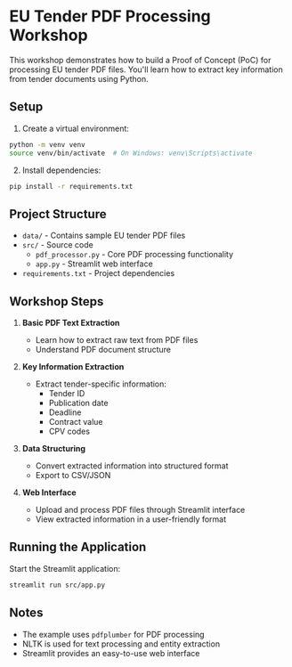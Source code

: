 # EU Tender PDF Processing Workshop

This workshop demonstrates how to build a Proof of Concept (PoC) for processing EU tender PDF files. You'll learn how to extract key information from tender documents using Python.

## Setup

1. Create a virtual environment:
```bash
python -m venv venv
source venv/bin/activate  # On Windows: venv\Scripts\activate
```

2. Install dependencies:
```bash
pip install -r requirements.txt
```

## Project Structure

- `data/` - Contains sample EU tender PDF files
- `src/` - Source code
  - `pdf_processor.py` - Core PDF processing functionality
  - `app.py` - Streamlit web interface
- `requirements.txt` - Project dependencies

## Workshop Steps

1. **Basic PDF Text Extraction**
   - Learn how to extract raw text from PDF files
   - Understand PDF document structure

2. **Key Information Extraction**
   - Extract tender-specific information:
     - Tender ID
     - Publication date
     - Deadline
     - Contract value
     - CPV codes

3. **Data Structuring**
   - Convert extracted information into structured format
   - Export to CSV/JSON

4. **Web Interface**
   - Upload and process PDF files through Streamlit interface
   - View extracted information in a user-friendly format

## Running the Application

Start the Streamlit application:
```bash
streamlit run src/app.py
```

## Notes

- The example uses `pdfplumber` for PDF processing
- NLTK is used for text processing and entity extraction
- Streamlit provides an easy-to-use web interface 